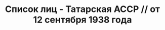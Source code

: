 ---
title: Список лиц - Татарская АССР // от 12 сентября 1938 года
description: РГАСПИ, ф.17, т.10, оп.171, дело 418, лист 140
images:
- /disk/pictures/v10/17-171-418-140.jpg
- /disk/pictures/v10/17-171-418-141.jpg
- /disk/pictures/v10/17-171-418-142.jpg
- /disk/pictures/v10/17-171-418-143.jpg
- /disk/pictures/v10/17-171-418-144.jpg
- /disk/pictures/v10/17-171-418-145.jpg
---